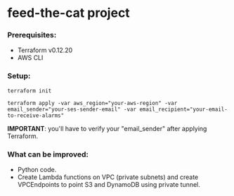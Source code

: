 # feed-the-cat project

### Prerequisites:

* Terraform v0.12.20
* AWS CLI

### Setup:
```
terraform init
```
```
terraform apply -var aws_region="your-aws-region" -var email_sender="your-ses-sender-email" -var email_recipient="your-email-to-receive-alarms"
```

<b>IMPORTANT</b>: you'll have to verify your "email_sender" after applying Terraform.

### What can be improved:

* Python code.
* Create Lambda functions on VPC (private subnets) and create VPCEndpoints to point S3 and DynamoDB using private tunnel.
